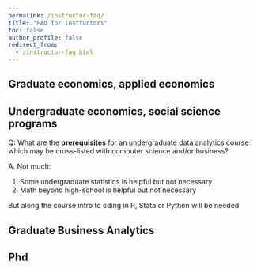```yaml
---
permalink: /instructor-faq/
title: "FAQ for instructors"
toc: false
author_profile: false
redirect_from:
  - /instructor-faq.html
---
```


## Graduate economics, applied economics


## Undergraduate economics, social science programs

Q: What are the **prerequisites** for an undergraduate data analytics course which may be cross-listed with computer science and/or business?

A. Not much:
1. Some undergraduate statistics is helpful but not necessary
2. Math beyond high-school is helpful but not necessary

But along the course intro to cding in R, Stata or Python will be needed




## Graduate Business Analytics



## Phd

